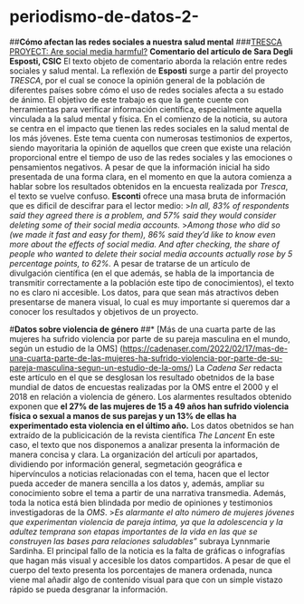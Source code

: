 # periodismo-de-datos-2-

##**Cómo afectan las redes sociales a nuestra salud mental**
###[TRESCA PROYECT: Are social media harmful?](https://trescaproject.eu/2021/10/07/are-social-media-harmful-yes-say-most-europeans-but-its-complicated/)
**Comentario del artículo de Sara Degli Esposti, CSIC**
El texto objeto de comentario aborda la relación entre redes sociales y salud mental. La reflexión de **Esposti** surge a partir del proyecto *TRESCA*, por el cual se conoce la opinión general de la población de diferentes países sobre cómo el uso de redes sociales afecta a su estado de ánimo. El objetivo de este trabajo es que la gente cuente con herramientas para verificar información científica, especialmente aquella vinculada a la salud mental y física. 
En el comienzo de la noticia, su autora se centra en el impacto que tienen las redes sociales en la salud mental de los más jóvenes. Este tema cuenta con numerosas  testimonios de expertos, siendo mayoritaria la opinión de aquellos que creen que existe una relación proporcional entre el tiempo de uso de las redes sociales y las emociones o pensamientos negativos. 
A pesar de que la información inicial ha sido presentada de una forma clara, en el momento en que la autora comienza a hablar sobre los resultados obtenidos en la encuesta realizada por *Tresca*, el texto se vuelve confuso. **Esconti** ofrece una masa bruta de información que es dificil de descifrar para el lector medio:   >*In all, 83% of respondents said they agreed there is a problem, and 57% said they would consider deleting some of their social media accounts.*  >*Among those who did so (we made it fast and easy for them), 86% said they’d like to know even more about the effects of social media. And after checking, the share of people who wanted to delete their social media accounts actually rose by 5 percentage points, to 62%.*
A pesar de tratarse de un artículo de divulgación científica (en el que además, se habla de la importancia de transmitir correctamente a la población este tipo de conocimientos), el texto no es claro ni accesible. Los datos, para que sean más atractivos deben presentarse de manera visual, lo cual es muy importante si queremos dar a conocer los resultados y objetivos de un proyecto. 

#**Datos sobre violencia de género**
##*   [Más de una cuarta parte de las mujeres ha sufrido violencia por parte de su pareja masculina en el mundo, según un estudio de la OMS]  (https://cadenaser.com/2022/02/17/mas-de-una-cuarta-parte-de-las-mujeres-ha-sufrido-violencia-por-parte-de-su-pareja-masculina-segun-un-estudio-de-la-oms/)
La *Cadena Ser* redacta este artículo en el que se desglosan los resultado obetnidos de la base mundial de datos de encuestas realizadas por la OMS entre el 2000 y el 2018 en relación a violencia de género. Los alarmentes resultados obtenido exponen que **el 27% de las mujeres de 15 a 49 años han sufrido violencia física o sexual a manos de sus parejas y un 13% de ellas ha experimentado esta violencia en el último año.** Los datos obetnidos se han extraído de la publicicación de la revista científica *The Lancent*
En este caso, el texto que nos disponemos a analizar presenta la información de manera concisa y clara. La organización del artículi por apartados, dividiendo por información general, segmetación geográfica e hipervínculos a noticias relacionadas con el tema, hacen que el lector pueda acceder de manera sencilla a los datos y, además, ampliar su conocimiento sobre el tema a partir de una narrativa transmedia. Además, toda la notica está bien blindada por medio de opiniones y testimonios investigadoras de la  *OMS*. >*Es alarmante el alto número de mujeres jóvenes que experimentan violencia de pareja íntima, ya que la adolescencia y la adultez temprana son etapas importantes de la vida en las que se construyen las bases para relaciones saludables”* subraya Lynnmarie Sardinha.
El principal fallo de la noticia es la falta de gráficas o infografías que hagan más visual y accesible los datos compartidos. A pesar de que el cuerpo del texto presenta los porcentajes de manera ordenada, nunca viene mal añadir algo de contenido visual para que con un simple vistazo rápido se pueda desgranar la información.
